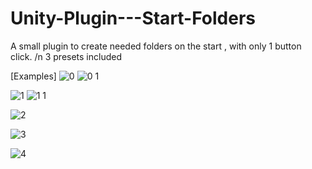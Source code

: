 # Unity-Plugin---Start-Folders
A small plugin to create needed folders on the start , with only 1 button click.
/n 
3 presets included


[Examples]
![0](https://github.com/LorendosCSharp/Unity-Plugin---Start-Folders/assets/124144453/0bde81e9-04ae-4e14-8afb-7de8d0c36940)
![0 1](https://github.com/LorendosCSharp/Unity-Plugin---Start-Folders/assets/124144453/d854fd9e-1ed1-4146-8068-4e1c2cb28c99)

![1](https://github.com/LorendosCSharp/Unity-Plugin---Start-Folders/assets/124144453/33f40844-28e8-4efb-8c92-271994c15cb1)
![1 1](https://github.com/LorendosCSharp/Unity-Plugin---Start-Folders/assets/124144453/6dfdce9d-72ac-4166-916e-946ea8325db8)

![2](https://github.com/LorendosCSharp/Unity-Plugin---Start-Folders/assets/124144453/64afcf3f-78b5-43f5-970e-8cb602d0793d)

![3](https://github.com/LorendosCSharp/Unity-Plugin---Start-Folders/assets/124144453/20835a3e-3721-4b07-b1d0-d30e35896b6b)

![4](https://github.com/LorendosCSharp/Unity-Plugin---Start-Folders/assets/124144453/b53f2de0-a160-46bb-97e2-dc314ba249aa)

